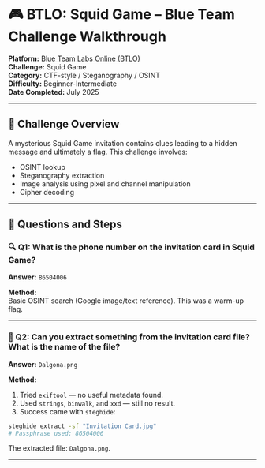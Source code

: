 # 🎮 BTLO: Squid Game – Blue Team Challenge Walkthrough

**Platform:** [Blue Team Labs Online (BTLO)](https://blueteamlabs.online)  
**Challenge:** Squid Game  
**Category:** CTF-style / Steganography / OSINT  
**Difficulty:** Beginner-Intermediate  
**Date Completed:** July 2025

---

## 🧠 Challenge Overview

A mysterious Squid Game invitation contains clues leading to a hidden message and ultimately a flag. This challenge involves:

- OSINT lookup
- Steganography extraction
- Image analysis using pixel and channel manipulation
- Cipher decoding

---

## 🧩 Questions and Steps

### 🔍 Q1: What is the phone number on the invitation card in Squid Game?

**Answer:** `86504006`

**Method:**  
Basic OSINT search (Google image/text reference). This was a warm-up flag.

---

### 🔎 Q2: Can you extract something from the invitation card file? What is the name of the file?

**Answer:** `Dalgona.png`

**Method:**

1. Tried `exiftool` — no useful metadata found.
2. Used `strings`, `binwalk`, and `xxd` — still no result.
3. Success came with `steghide`:

```bash
steghide extract -sf "Invitation Card.jpg"
# Passphrase used: 86504006
```

The extracted file: `Dalgona.png`.

---
